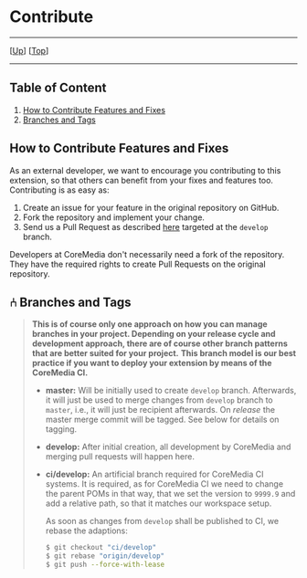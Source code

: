 # Contribute

--------------------------------------------------------------------------------

\[[Up](README.md)\] \[[Top](#top)\]

--------------------------------------------------------------------------------

## Table of Content

1. [How to Contribute Features and Fixes](#how-to-contribute-features-and-fixes)
1. [Branches and Tags](#-branches-and-tags)
    
## How to Contribute Features and Fixes   

As an external developer, we want to encourage you contributing to this extension, so that others can benefit from your fixes and features too. Contributing is as easy as:

1. Create an issue for your feature in the original repository on GitHub.
2. Fork the repository and implement your change.
3. Send us a Pull Request as described [here](https://help.github.com/en/github/collaborating-with-issues-and-pull-requests/creating-a-pull-request-from-a-fork) targeted at the `develop` branch.
    
Developers at CoreMedia don't necessarily need a fork of the repository. They have the required rights to create Pull Requests on the original repository.

## ⑃ Branches and Tags

> **This is of course only one approach on how you can manage branches in your project. Depending on your release cycle and development approach, there are of course other branch patterns that are better suited for your project.**
> **This branch model is our best practice if you want to deploy your extension by means of the CoreMedia CI.**    
>
> * **master:** Will be initially used to create `develop` branch. Afterwards, it will just be used to merge changes from `develop` branch to `master`, i.e., it will just be recipient afterwards. On _release_ the master merge commit will be tagged. See below for details on tagging.
> * **develop:** After initial creation, all development by CoreMedia and merging pull requests will happen here.
> * **ci/develop:** An artificial branch required for CoreMedia CI systems. It is required, as for CoreMedia CI we need to change the parent POMs in that way, that we set the version to `9999.9` and add a relative path, so that it matches our workspace setup.
>    
>    As soon as changes from `develop` shall be published to CI, we rebase
>    the adaptions:
>    
>    ```bash
>    $ git checkout "ci/develop"
>    $ git rebase "origin/develop"
>    $ git push --force-with-lease
>    ```

